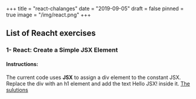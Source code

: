 +++
title = "react-chalanges"
date = "2019-09-05"
draft = false
pinned = true
image = "/img/react.png"
+++

## List of Reacht exercises
### 1- React: Create a Simple JSX Element 
#### Instructions: 
The current code uses **JSX** to assign a div element to the constant JSX. Replace the div with an h1 element and add the text Hello JSX! inside it. [The sulutions](https://github.com/chiarabdy/react-redux-exercises/blob/master/src/exercises/create-a-simple-jsx-element.json)